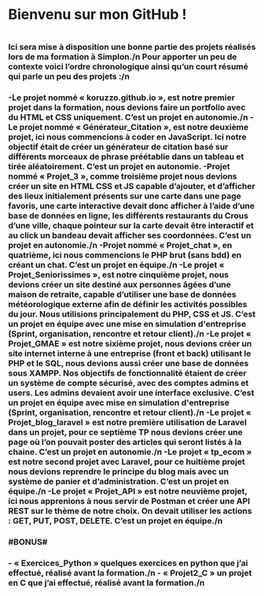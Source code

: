 <h1>Bienvenu sur mon GitHub !<h1/>
 <h3>
Ici sera mise à disposition une bonne partie des projets réalisés lors de ma formation à Simplon./n
Pour apporter un peu de contexte voici l’ordre chronologique ainsi qu’un court résumé qui parle un peu des projets :/n
<h3/>
<p>
-Le projet nommé « koruzzo.github.io », est notre premier projet dans la formation, nous devions faire un portfolio avec du HTML et CSS uniquement. C’est un projet en autonomie./n
-Le projet nommé « Générateur_Citation », est notre deuxième projet, ici nous commencions à coder en JavaScript. Ici notre objectif était de créer un générateur de citation basé sur différents morceaux de phrase préétablie dans un tableau et tirée aléatoirement. C’est un projet en autonomie.
-Projet nommé « Projet_3 », comme troisième projet nous devions créer un site en HTML CSS et JS capable d’ajouter, et d’afficher des lieux initialement présents sur une carte dans une page favoris, une carte interactive devait donc afficher à l’aide d’une base de données en ligne, les différents restaurants du Crous d’une ville, chaque pointeur sur la carte devait être interactif et au click un bandeau devait afficher ses coordonnées. C’est un projet en autonomie./n
-Projet nommé « Projet_chat », en quatrième, ici nous commencions le PHP brut (sans bdd) en créant un chat. C’est un projet en équipe./n
-Le projet « Projet_Seniorissimes », est notre cinquième projet, nous devions créer un site destiné aux personnes âgées d’une maison de retraite, capable d’utiliser une base de données météorologique externe afin de définir les activités possibles du jour. Nous utilisions principalement du PHP, CSS et JS. C’est un projet en équipe avec une mise en simulation d'entreprise (Sprint, organisation, rencontre et retour client)./n
-Le projet « Projet_GMAE » est notre sixième projet, nous devions créer un site internet interne à une entreprise (front et back) utilisant le PHP et le SQL, nous devions aussi créer une base de données sous XAMPP. Nos objectifs de fonctionnalité étaient de créer un système de compte sécurisé, avec des comptes admins et users. Les admins devaient avoir une interface exclusive. C’est un projet en équipe avec mise en simulation d'entreprise (Sprint, organisation, rencontre et retour client)./n
-Le projet « Projet_blog_laravel » est notre première utilisation de Laravel dans un projet, pour ce septième TP nous devions créer une page où l’on pouvait poster des articles qui seront listés à la chaine. C’est un projet en autonomie./n
-Le projet « tp_ecom » est notre second projet avec Laravel, pour ce huitième projet nous devions reprendre le principe du blog mais avec un système de panier et d’administration. C’est un projet en équipe./n
-Le projet « Projet_API » est notre neuvième projet, ici nous apprenions à nous servir de Postman et créer une API REST sur le thème de notre choix. On devait utiliser les actions : GET, PUT, POST, DELETE. C’est un projet en équipe./n
 <p/>
<h3>
#BONUS#
  <h3/>
  <p>
- « Exercices_Python » quelques exercices en python que j’ai effectué, réalisé avant la formation./n
- « Projet2_C » un projet en C que j’ai effectué, réalisé avant la formation./n
    <p/>
